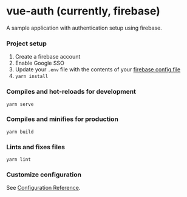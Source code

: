 # vue-auth (currently, firebase)

A sample application with authentication setup using firebase.

### Project setup
1. Create a firebase account
2. Enable Google SSO
3. Update your `.env` file with the contents of your [firebase config file](https://firebase.google.com/docs/web/setup#config-object)
4. `yarn install`

### Compiles and hot-reloads for development
```
yarn serve
```

### Compiles and minifies for production
```
yarn build
```

### Lints and fixes files
```
yarn lint
```

### Customize configuration
See [Configuration Reference](https://cli.vuejs.org/config/).
